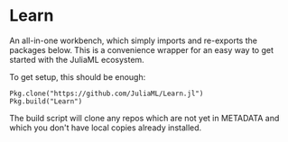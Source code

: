# Learn

An all-in-one workbench, which simply imports and re-exports the packages below.  This is a convenience wrapper for an easy way to get started with the JuliaML ecosystem.

To get setup, this should be enough:

```
Pkg.clone("https://github.com/JuliaML/Learn.jl")
Pkg.build("Learn")
```

The build script will clone any repos which are not yet in METADATA and which you don't have local copies already installed.
